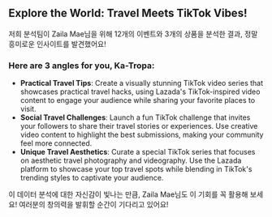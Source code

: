 ## Explore the World: Travel Meets TikTok Vibes!

저희 분석팀이 Zaila Mae님을 위해 12개의 이벤트와 3개의 상품을 분석한 결과, 정말 흥미로운 인사이트를 발견했어요!

### Here are 3 angles for you, Ka-Tropa:
- **Practical Travel Tips**: Create a visually stunning TikTok video series that showcases practical travel hacks, using Lazada's TikTok-inspired video content to engage your audience while sharing your favorite places to visit.
- **Social Travel Challenges**: Launch a fun TikTok challenge that invites your followers to share their travel stories or experiences. Use creative video content to highlight the best submissions, making your community feel more connected.
- **Unique Travel Aesthetics**: Curate a special TikTok series that focuses on aesthetic travel photography and videography. Use the Lazada platform to showcase your top travel spots while blending in TikTok's trending styles to captivate your audience.

이 데이터 분석에 대한 자신감이 빛나는 만큼, Zaila Mae님도 이 기회를 꼭 활용해 보세요! 여러분의 창의력을 발휘할 순간이 기다리고 있어요!